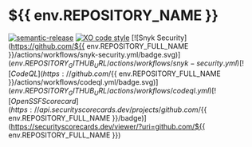 # ${{ env.REPOSITORY_NAME }}
[![semantic-release](https://img.shields.io/badge/%20%20%F0%9F%93%A6%F0%9F%9A%80-semantic--release-e10079.svg)](https://github.com/semantic-release/semantic-release)
[![XO code style](https://shields.io/badge/code_style-5ed9c7?logo=xo&labelColor=gray)](https://github.com/xojs/xo)
[![Snyk Security](https://github.com/${{ env.REPOSITORY_FULL_NAME }}/actions/workflows/snyk-security.yml/badge.svg)](${{ env.REPOSITORY_GITHUB_URL }}/actions/workflows/snyk-security.yml)
[![CodeQL](https://github.com/${{ env.REPOSITORY_FULL_NAME }}/actions/workflows/codeql.yml/badge.svg)](${{ env.REPOSITORY_GITHUB_URL }}/actions/workflows/codeql.yml)
[![OpenSSF Scorecard](https://api.securityscorecards.dev/projects/github.com/${{ env.REPOSITORY_FULL_NAME }}/badge)](https://securityscorecards.dev/viewer/?uri=github.com/${{ env.REPOSITORY_FULL_NAME }})
